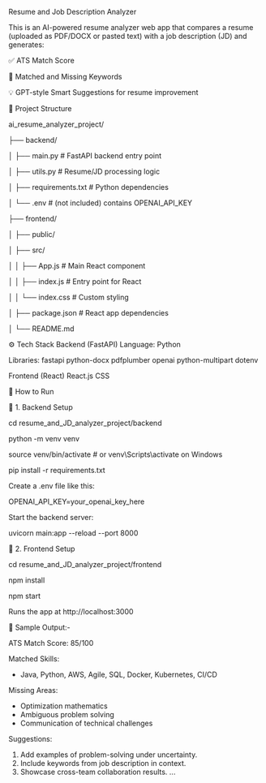 Resume and Job Description Analyzer




This is an AI-powered resume analyzer web app that compares a resume (uploaded as PDF/DOCX or pasted text) with a job description (JD) and generates:

✅ ATS Match Score

📌 Matched and Missing Keywords

💡 GPT-style Smart Suggestions for resume improvement

📁 Project Structure

ai_resume_analyzer_project/

├── backend/

│   ├── main.py                 # FastAPI backend entry point

│   ├── utils.py                # Resume/JD processing logic

│   ├── requirements.txt        # Python dependencies

│   └── .env                    # (not included) contains OPENAI_API_KEY

├── frontend/

│   ├── public/

│   ├── src/

│   │   ├── App.js              # Main React component

│   │   ├── index.js            # Entry point for React

│   │   └── index.css           # Custom styling

│   ├── package.json            # React app dependencies

│   └── README.md


⚙️ Tech Stack
Backend (FastAPI)
Language: Python

Libraries:
fastapi
python-docx
pdfplumber
openai
python-multipart
dotenv

Frontend (React)
React.js
CSS


🚀 How to Run

🔧 1. Backend Setup

cd resume_and_JD_analyzer_project/backend

python -m venv venv

source venv/bin/activate  # or venv\Scripts\activate on Windows

pip install -r requirements.txt

Create a .env file like this:


OPENAI_API_KEY=your_openai_key_here

Start the backend server:

uvicorn main:app --reload --port 8000


🎨 2. Frontend Setup 

cd resume_and_JD_analyzer_project/frontend

npm install

npm start

Runs the app at http://localhost:3000


📌 Sample Output:-

ATS Match Score: 85/100

Matched Skills:
- Java, Python, AWS, Agile, SQL, Docker, Kubernetes, CI/CD

Missing Areas:
- Optimization mathematics
- Ambiguous problem solving
- Communication of technical challenges

Suggestions:
1. Add examples of problem-solving under uncertainty.
2. Include keywords from job description in context.
3. Showcase cross-team collaboration results.
...

